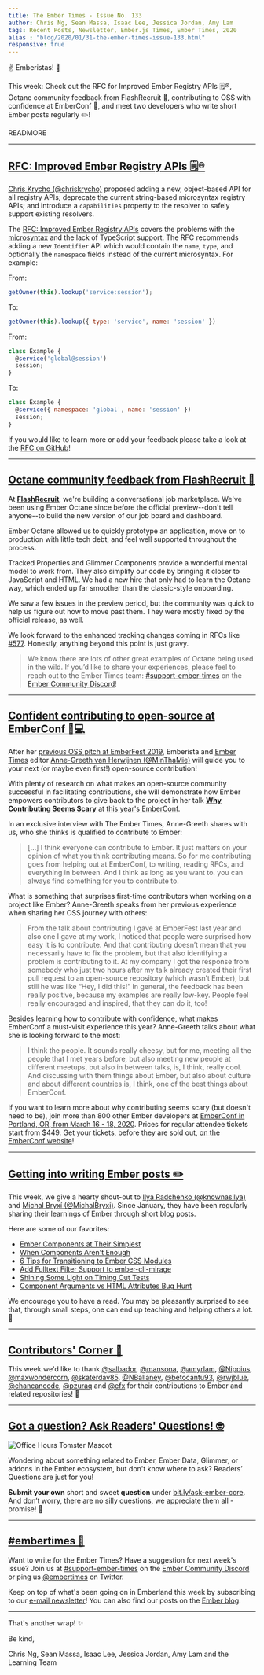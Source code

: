 ```yaml
---
title: The Ember Times - Issue No. 133
author: Chris Ng, Sean Massa, Isaac Lee, Jessica Jordan, Amy Lam
tags: Recent Posts, Newsletter, Ember.js Times, Ember Times, 2020
alias : "blog/2020/01/31-the-ember-times-issue-133.html"
responsive: true
---
```


✌️ Emberistas! 🐹

This week: 
Check out the RFC for Improved Ember Registry APIs 🗒️®️,
Octane community feedback from FlashRecruit 👏,
contributing to OSS with confidence at EmberConf 💪,
and meet two developers who write short Ember posts regularly ✏️!

READMORE

---

## [RFC: Improved Ember Registry APIs 🗒️®️](https://github.com/emberjs/rfcs/pull/585)

[Chris Krycho (@chriskrycho)](https://github.com/chriskrycho) proposed adding a new, object-based API for all registry APIs; deprecate the current string-based microsyntax registry APIs; and introduce a `capabilities` property to the resolver to safely support existing resolvers.

The [RFC: Improved Ember Registry APIs](https://github.com/emberjs/rfcs/pull/585) covers the problems with the [microsyntax](https://guides.emberjs.com/release/applications/dependency-injection/#toc_factory-registrations) and the lack of TypeScript support. The RFC recommends adding a new `Identifier` API which would contain the `name`, `type`, and optionally the `namespace` fields instead of the current microsyntax. For example:

From:

```js
getOwner(this).lookup('service:session');
```

To:

```js
getOwner(this).lookup({ type: 'service', name: 'session' })
```

From:

```js
class Example {
  @service('global@session')
  session;
}
```

To:

```js
class Example {
  @service({ namespace: 'global', name: 'session' })
  session;
}
```

If you would like to learn more or add your feedback please take a look at the [RFC on GitHub](https://github.com/emberjs/rfcs/pull/585)!

---

## [Octane community feedback from FlashRecruit 👏](https://flashrecruit.com)

At [**FlashRecruit**](https://flashrecruit.com), we're building a conversational job marketplace. We've been using Ember Octane since before the official preview--don't tell anyone--to build the new version of our job board and dashboard.

Ember Octane allowed us to quickly prototype an application, move on to production with little tech debt, and feel well supported throughout the process.

<!--alex ignore nuts-->
Tracked Properties and Glimmer Components provide a wonderful mental model to work from. They also simplify our code by bringing it closer to JavaScript and HTML. We had a new hire that only had to learn the Octane way, which ended up far smoother than the classic-style onboarding.

<!--alex ignore period-->
We saw a few issues in the preview period, but the community was quick to help us figure out how to move past them. They were mostly fixed by the official release, as well.

<!--alex ignore just-->
We look forward to the enhanced tracking changes coming in RFCs like [#577](https://github.com/emberjs/rfcs/pull/577). Honestly, anything beyond this point is just gravy.

> We know there are lots of other great examples of Octane being used in the wild. If you’d like to share your experiences, please feel to reach out to the Ember Times team: [#support-ember-times](https://discordapp.com/channels/480462759797063690/485450546887786506) on the [Ember Community Discord](https://discordapp.com/invite/zT3asNS)!

---

## [Confident contributing to open-source at EmberConf 💪💻](https://emberconf.com/#/speakers/anne-greeth-van-herwijnen)

After her [previous OSS pitch at EmberFest 2019](https://www.youtube.com/watch?v=GHbjdesHhPA),
Emberista and [Ember Times](https://blog.emberjs.com/tags/newsletter.html) editor [Anne-Greeth van Herwijnen (@MinThaMie)](https://github.com/MinThaMie) will guide you to your next (or maybe even first!) open-source contribution!

With plenty of research on what makes an open-source community successful in facilitating contributions, she will demonstrate how Ember empowers contributors to give back to the project in her talk [**Why Contributing Seems Scary**](https://emberconf.com/#/schedule/day-2_why-contributing-seems-scary) at [this year's EmberConf](https://emberconf.com/).

In an exclusive interview with The Ember Times, Anne-Greeth shares with us, who she thinks is qualified to contribute to Ember:

<!--alex ignore just-->
> […] I think everyone can contribute to Ember. It just matters on your opinion of what you think contributing means. So for me contributing goes from helping out at EmberConf, to writing, reading RFCs, and everything in between. And I think as long as you want to. you can always find something for you to contribute to.

What is something that surprises first-time contributors when working on a project like Ember? Anne-Greeth speaks from her previous experience when sharing her OSS journey with others:

<!--alex ignore just easy-->
> From the talk about contributing I gave at EmberFest last year and also one I gave at my work, I noticed that people were surprised how easy it is to contribute. And that contributing doesn’t mean that you necessarily have to fix the problem, but that also identifying a problem is contributing to it. At my company I got the response from somebody who just two hours after my talk already created their first pull request to an open-source repository (which wasn’t Ember), but still he was like “Hey, I did this!”  In general, the feedback has been really positive, because my examples are really low-key. People feel really encouraged and inspired, that they can do it, too!

Besides learning how to contribute with confidence, what makes EmberConf a must-visit experience this year? Anne-Greeth talks about what she is looking forward to the most:

> I think the people. It sounds really cheesy, but for me, meeting all the people that I met years before, but also meeting new people at different meetups, but also in between talks, is, I think, really cool. And discussing with them things about Ember, but also about culture and about different countries is, I think, one of the best things about EmberConf.

If you want to learn more about why contributing seems scary (but doesn't need to be), join more than 800 other Ember developers at [EmberConf in Portland, OR, from March 16 - 18, 2020](https://emberconf.com/). Prices for regular attendee tickets start from $449. Get your tickets, before they are sold out, [on the EmberConf website](https://emberconf.com/#/register)!

---

## [Getting into writing Ember posts ✏️](https://dev.to/t/ember/latest)

This week, we give a hearty shout-out to [Ilya Radchenko (@knownasilya)](https://github.com/knownasilya) and [Michal Bryxí (@MichalBryxi)](https://github.com/MichalBryxi). Since January, they have been regularly sharing their learnings of Ember through short blog posts.

Here are some of our favorites:

- [Ember Components at Their Simplest](https://ilyaradchenko.com/ember-components-at-their-simplest/)
- [When Components Aren't Enough](https://ilyaradchenko.com/when-components-aren't-enough/)
- [6 Tips for Transitioning to Ember CSS Modules](https://ilyaradchenko.com/6-tips-for-transitioning-to-ember-css-modules/)
- [Add Fulltext Filter Support to ember-cli-mirage](https://dev.to/michalbryxi/add-fulltext-filter-support-to-ember-cli-mirage-3nef)
- [Shining Some Light on Timing Out Tests](https://dev.to/michalbryxi/shining-some-light-on-timing-out-tests-35e6)
- [Component Arguments vs HTML Attributes Bug Hunt](https://dev.to/michalbryxi/component-arguments-vs-html-attributes-bug-hunt-1ke9)

We encourage you to have a read. You may be pleasantly surprised to see that, through small steps, one can end up teaching and helping others a lot. 💞

---

## [Contributors' Corner 👏](https://guides.emberjs.com/release/contributing/repositories/)

<p>This week we'd like to thank <a href="https://github.com/salbador" target="gh-user">@salbador</a>, <a href="https://github.com/mansona" target="gh-user">@mansona</a>, <a href="https://github.com/amyrlam" target="gh-user">@amyrlam</a>, <a href="https://github.com/Nippius" target="gh-user">@Nippius</a>, <a href="https://github.com/maxwondercorn" target="gh-user">@maxwondercorn</a>, <a href="https://github.com/skaterdav85" target="gh-user">@skaterdav85</a>, <a href="https://github.com/NBallaney" target="gh-user">@NBallaney</a>, <a href="https://github.com/betocantu93" target="gh-user">@betocantu93</a>, <a href="https://github.com/rwjblue" target="gh-user">@rwjblue</a>, <a href="https://github.com/chancancode" target="gh-user">@chancancode</a>, <a href="https://github.com/pzuraq" target="gh-user">@pzuraq</a> and <a href="https://github.com/efx" target="gh-user">@efx</a>  for their contributions to Ember and related repositories! 💖</p>

---

## [Got a question? Ask Readers' Questions! 🤓](https://docs.google.com/forms/d/e/1FAIpQLScqu7Lw_9cIkRtAiXKitgkAo4xX_pV1pdCfMJgIr6Py1V-9Og/viewform)

<div class="blog-row">
  <img class="float-right small transparent padded" alt="Office Hours Tomster Mascot" title="Readers' Questions" src="/images/tomsters/officehours.png" />

  <p>Wondering about something related to Ember, Ember Data, Glimmer, or addons in the Ember ecosystem, but don't know where to ask? Readers’ Questions are just for you!</p>

  <p><strong>Submit your own</strong> short and sweet <strong>question</strong> under <a href="https://bit.ly/ask-ember-core" target="rq">bit.ly/ask-ember-core</a>. And don’t worry, there are no silly questions, we appreciate them all - promise! 🤞</p>
</div>

---

## [#embertimes 📰](https://blog.emberjs.com/tags/newsletter.html)

Want to write for the Ember Times? Have a suggestion for next week's issue? Join us at [#support-ember-times](https://discordapp.com/channels/480462759797063690/485450546887786506) on the [Ember Community Discord](https://discordapp.com/invite/zT3asNS) or ping us [@embertimes](https://twitter.com/embertimes) on Twitter.

Keep on top of what's been going on in Emberland this week by subscribing to our [e-mail newsletter](https://the-emberjs-times.ongoodbits.com/)! You can also find our posts on the [Ember blog](https://emberjs.com/blog/tags/newsletter.html).

---

That's another wrap! ✨

Be kind,

Chris Ng, Sean Massa, Isaac Lee, Jessica Jordan, Amy Lam and the Learning Team
